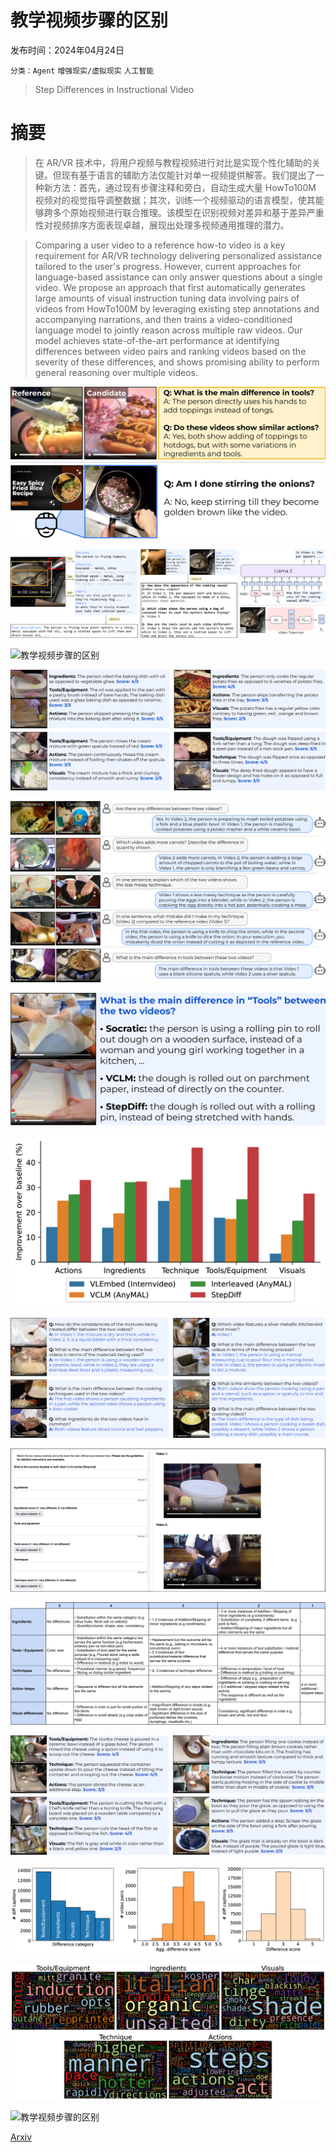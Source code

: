 # 教学视频步骤的区别

发布时间：2024年04月24日

`分类：Agent` `增强现实/虚拟现实` `人工智能`

> Step Differences in Instructional Video

# 摘要

> 在 AR/VR 技术中，将用户视频与教程视频进行对比是实现个性化辅助的关键。但现有基于语言的辅助方法仅能针对单一视频提供解答。我们提出了一种新方法：首先，通过现有步骤注释和旁白，自动生成大量 HowTo100M 视频对的视觉指导调整数据；其次，训练一个视频驱动的语言模型，使其能够跨多个原始视频进行联合推理。该模型在识别视频对差异和基于差异严重性对视频排序方面表现卓越，展现出处理多视频通用推理的潜力。

> Comparing a user video to a reference how-to video is a key requirement for AR/VR technology delivering personalized assistance tailored to the user's progress. However, current approaches for language-based assistance can only answer questions about a single video. We propose an approach that first automatically generates large amounts of visual instruction tuning data involving pairs of videos from HowTo100M by leveraging existing step annotations and accompanying narrations, and then trains a video-conditioned language model to jointly reason across multiple raw videos. Our model achieves state-of-the-art performance at identifying differences between video pairs and ranking videos based on the severity of these differences, and shows promising ability to perform general reasoning over multiple videos.

![教学视频步骤的区别](../../../paper_images/2404.16222/x1.png)

![教学视频步骤的区别](../../../paper_images/2404.16222/x2.png)

![教学视频步骤的区别](../../../paper_images/2404.16222/x3.png)

![教学视频步骤的区别](../../../paper_images/2404.16222/x4.png)

![教学视频步骤的区别](../../../paper_images/2404.16222/x5.png)

![教学视频步骤的区别](../../../paper_images/2404.16222/x6.png)

![教学视频步骤的区别](../../../paper_images/2404.16222/x7.png)

![教学视频步骤的区别](../../../paper_images/2404.16222/x8.png)

![教学视频步骤的区别](../../../paper_images/2404.16222/x9.png)

![教学视频步骤的区别](../../../paper_images/2404.16222/x10.png)

![教学视频步骤的区别](../../../paper_images/2404.16222/x11.png)

![教学视频步骤的区别](../../../paper_images/2404.16222/x12.png)

![教学视频步骤的区别](../../../paper_images/2404.16222/x13.png)

![教学视频步骤的区别](../../../paper_images/2404.16222/x14.png)

[Arxiv](https://arxiv.org/abs/2404.16222)